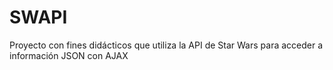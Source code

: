 # SWAPI
Proyecto con fines didácticos que utiliza la API de Star Wars para acceder a información JSON con AJAX
